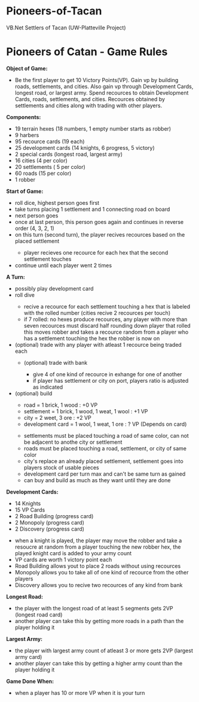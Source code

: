 # Pioneers-of-Tacan
VB.Net Settlers of Tacan (UW-Platteville Project)

<h1>Pioneers of Catan - Game Rules</h1>

<b>Object of Game:</b>
<ul>
	<li>Be the first player to get 10 Victory Points(VP). Gain vp by building roads, settlements, and cities. 
	Also gain vp through Development Cards, longest road, or largest army.  Spend recources to obtain
	Development Cards, roads, settlements, and cities. Recources obtained by settlements and cities
	along with trading with other players.</li>
</ul>

<b>Components:</b>
<ul>
	<li>19 terrain hexes (18 numbers, 1 empty number starts as robber)</li>
	<li>9 harbers</li>
	<li>95 recource cards (19 each)</li>
	<li>25 development cards (14 knights, 6 progress, 5 victory)</li>
	<li>2 special cards (longest road, largest army)</li>
	<li>16 cities (4 per color)</li>
	<li>20 settlements ( 5 per color)</li>
	<li>60 roads (15 per color)</li>
	<li>1 robber</li>
</ul>

<b>Start of Game:</b>
<ul>
	<li>roll dice, highest person goes first</li>
	<li>take turns placing 1 settlement and 1 connecting road on board</li>
	<li>next person goes</li>
	<li>once at last person, this person goes again and continues in reverse order (4, 3, 2, 1)</li>
	<li>on this turn (second turn), the player recives recources based on the placed settlement</li>
	<ul>
		<li>player recieves one recource for each hex that the second settlement touches</li>
	</ul>
	<li>continue until each player went 2 times</li>
</ul>

<b>A Turn:</b>
<ul>
	<li>possibly play development card</li>
	<li>roll dive</li>
	<ul>
		<li>recive a recource for each settlement touching a hex that is labeled with the rolled number (cities recive 2 recources per touch)</li>
		<li>if 7 rolled: no hexes produce recources, any player with more than seven recources must discard half rounding down
	player that rolled this moves robber and takes a recource random from a player who has a settlement touching the hex the robber 	is now on</li>
	</ul>
	<li>(optional) trade with any player with atleast 1 recource being traded each</li>
	<ul>
		<li>(optional) trade with bank</li>
		<ul>
			<li>give 4 of one kind of recource in exhange for one of another</li>
			<li>if player has settlement or city on port, players ratio is adjusted as indicated</li>
		</ul>
	</ul>
	<li>(optional) build</li>
	<ul>
		<li>road = 1 brick, 1 wood : +0 VP</li>
		<li>settlement = 1 brick, 1 wood, 1 weat, 1 wool : +1 VP</li>
		<li>city = 2 weet, 3 ore : +2 VP</li>
		<li>development card = 1 wool, 1 weat, 1 ore : ? VP (Depends on card)</li>
	</ul>
	<ul>
		<li>settlements must be placed touching a road of same color, can not be adjacent to anothe 
		  city or settlement</li>
		<li>roads must be placed touching a road, settlement, or city of same color</li>
		<li>city's replace an already placed settlement, settlement goes into players stock of usable pieces</li>
		<li> development card per turn max and can't be same turn as gained</li>
		<li>can buy and build as much as they want until they are done</li>
	</ul>
</ul>

<b>Development Cards:</b>
<ul>
	<li>14 Knights</li>
	<li>15 VP Cards</li>
	<li>2 Road Building (progress card)</li>
	<li>2 Monopoly (progress card)</li>
	<li>2 Discovery (progress card)</li>
</ul>
<ul>
	<li>when a knight is played, the player may move the robber and take a resoucre at random from a player
	  touching the new robber hex, the played knight card is added to your army count</li>
	<li>VP cards are worth 1 victory point each</li>
	<li>Road Building allows yout to place 2 roads without using recources</li>
	<li>Monopoly allows you to take all of one kind of recource from the other players</li>
	<li>Discovery allows you to recive two recources of any kind from bank</li>
</ul>

<b>Longest Road:</b>
<ul>
	<li>the player with the longest road of at least 5 segments gets 2VP (longest road card)</li>
	<li>another player can take this by getting more roads in a path than the player holding it</li>
</ul>

<b>Largest Army:</b>
<ul>
	<li>the player with largest army count of atleast 3 or more gets 2VP (largest army card)</li>
	<li>another player can take this by getting a higher army count than the player holding it </li>
</ul>

<b>Game Done When:</b>
<ul>
	<li>when a player has 10 or more VP when it is your turn</li>
</ul>
